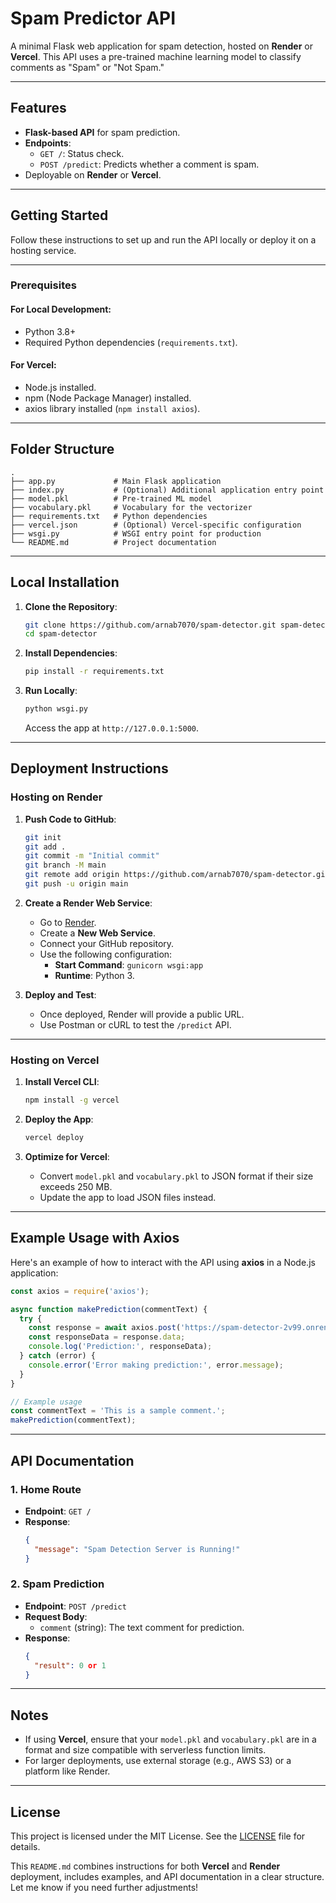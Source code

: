 # Spam Predictor API

A minimal Flask web application for spam detection, hosted on **Render** or **Vercel**. This API uses a pre-trained machine learning model to classify comments as "Spam" or "Not Spam."

---

## Features

- **Flask-based API** for spam prediction.
- **Endpoints**:
  - `GET /`: Status check.
  - `POST /predict`: Predicts whether a comment is spam.
- Deployable on **Render** or **Vercel**.

---

## Getting Started

Follow these instructions to set up and run the API locally or deploy it on a hosting service.

---

### Prerequisites

#### For Local Development:
- Python 3.8+
- Required Python dependencies (`requirements.txt`).

#### For Vercel:
- Node.js installed.
- npm (Node Package Manager) installed.
- axios library installed (`npm install axios`).

---

## Folder Structure

```
.
├── app.py             # Main Flask application
├── index.py           # (Optional) Additional application entry point
├── model.pkl          # Pre-trained ML model
├── vocabulary.pkl     # Vocabulary for the vectorizer
├── requirements.txt   # Python dependencies
├── vercel.json        # (Optional) Vercel-specific configuration
├── wsgi.py            # WSGI entry point for production
└── README.md          # Project documentation
```

---

## Local Installation

1. **Clone the Repository**:
   ```bash
   git clone https://github.com/arnab7070/spam-detector.git spam-detector
   cd spam-detector
   ```

2. **Install Dependencies**:
   ```bash
   pip install -r requirements.txt
   ```

3. **Run Locally**:
   ```bash
   python wsgi.py
   ```
   Access the app at `http://127.0.0.1:5000`.

---

## Deployment Instructions

### Hosting on Render

1. **Push Code to GitHub**:
   ```bash
   git init
   git add .
   git commit -m "Initial commit"
   git branch -M main
   git remote add origin https://github.com/arnab7070/spam-detector.git
   git push -u origin main
   ```

2. **Create a Render Web Service**:
   - Go to [Render](https://render.com).
   - Create a **New Web Service**.
   - Connect your GitHub repository.
   - Use the following configuration:
     - **Start Command**: `gunicorn wsgi:app`
     - **Runtime**: Python 3.

3. **Deploy and Test**:
   - Once deployed, Render will provide a public URL.
   - Use Postman or cURL to test the `/predict` API.

---

### Hosting on Vercel

1. **Install Vercel CLI**:
   ```bash
   npm install -g vercel
   ```

2. **Deploy the App**:
   ```bash
   vercel deploy
   ```

3. **Optimize for Vercel**:
   - Convert `model.pkl` and `vocabulary.pkl` to JSON format if their size exceeds 250 MB.
   - Update the app to load JSON files instead.

---

## Example Usage with Axios

Here's an example of how to interact with the API using **axios** in a Node.js application:

```javascript
const axios = require('axios');

async function makePrediction(commentText) {
  try {
    const response = await axios.post('https://spam-detector-2v99.onrender.com/predict', { comment: commentText });
    const responseData = response.data;
    console.log('Prediction:', responseData);
  } catch (error) {
    console.error('Error making prediction:', error.message);
  }
}

// Example usage
const commentText = 'This is a sample comment.';
makePrediction(commentText);
```

---

## API Documentation

### **1. Home Route**
- **Endpoint**: `GET /`
- **Response**:
  ```json
  {
    "message": "Spam Detection Server is Running!"
  }
  ```

### **2. Spam Prediction**
- **Endpoint**: `POST /predict`
- **Request Body**:
  - `comment` (string): The text comment for prediction.
- **Response**:
  ```json
  {
    "result": 0 or 1
  }
  ```

---

## Notes

- If using **Vercel**, ensure that your `model.pkl` and `vocabulary.pkl` are in a format and size compatible with serverless function limits.
- For larger deployments, use external storage (e.g., AWS S3) or a platform like Render.

---

## License

This project is licensed under the MIT License. See the [LICENSE](LICENSE) file for details.


This `README.md` combines instructions for both **Vercel** and **Render** deployment, includes examples, and API documentation in a clear structure. Let me know if you need further adjustments!